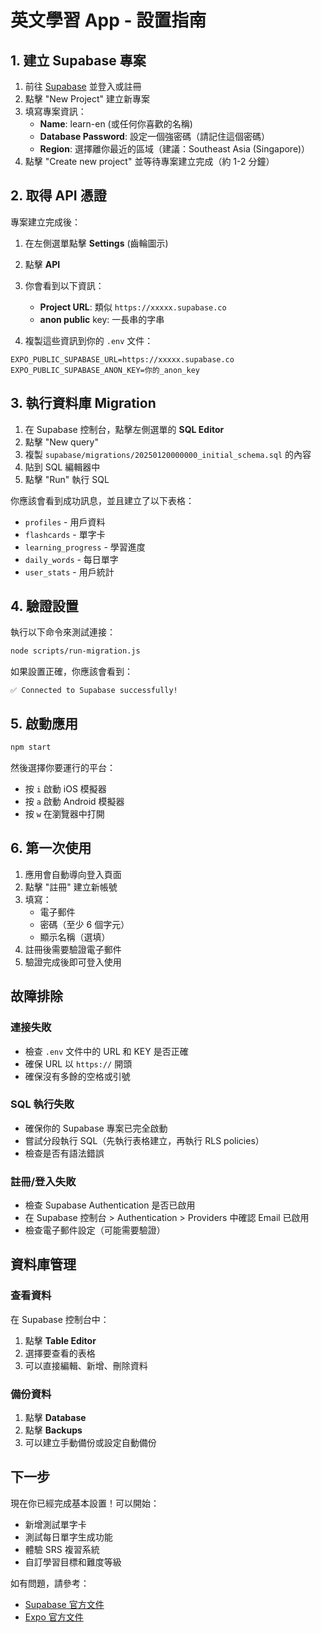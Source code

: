 # 英文學習 App - 設置指南

## 1. 建立 Supabase 專案

1. 前往 [Supabase](https://app.supabase.com) 並登入或註冊
2. 點擊 "New Project" 建立新專案
3. 填寫專案資訊：
   - **Name**: learn-en (或任何你喜歡的名稱)
   - **Database Password**: 設定一個強密碼（請記住這個密碼）
   - **Region**: 選擇離你最近的區域（建議：Southeast Asia (Singapore)）
4. 點擊 "Create new project" 並等待專案建立完成（約 1-2 分鐘）

## 2. 取得 API 憑證

專案建立完成後：

1. 在左側選單點擊 **Settings** (齒輪圖示)
2. 點擊 **API**
3. 你會看到以下資訊：
   - **Project URL**: 類似 `https://xxxxx.supabase.co`
   - **anon public** key: 一長串的字串

4. 複製這些資訊到你的 `.env` 文件：

```env
EXPO_PUBLIC_SUPABASE_URL=https://xxxxx.supabase.co
EXPO_PUBLIC_SUPABASE_ANON_KEY=你的_anon_key
```

## 3. 執行資料庫 Migration

1. 在 Supabase 控制台，點擊左側選單的 **SQL Editor**
2. 點擊 "New query"
3. 複製 `supabase/migrations/20250120000000_initial_schema.sql` 的內容
4. 貼到 SQL 編輯器中
5. 點擊 "Run" 執行 SQL

你應該會看到成功訊息，並且建立了以下表格：
- `profiles` - 用戶資料
- `flashcards` - 單字卡
- `learning_progress` - 學習進度
- `daily_words` - 每日單字
- `user_stats` - 用戶統計

## 4. 驗證設置

執行以下命令來測試連接：

```bash
node scripts/run-migration.js
```

如果設置正確，你應該會看到：
```
✅ Connected to Supabase successfully!
```

## 5. 啟動應用

```bash
npm start
```

然後選擇你要運行的平台：
- 按 `i` 啟動 iOS 模擬器
- 按 `a` 啟動 Android 模擬器
- 按 `w` 在瀏覽器中打開

## 6. 第一次使用

1. 應用會自動導向登入頁面
2. 點擊 "註冊" 建立新帳號
3. 填寫：
   - 電子郵件
   - 密碼（至少 6 個字元）
   - 顯示名稱（選填）
4. 註冊後需要驗證電子郵件
5. 驗證完成後即可登入使用

## 故障排除

### 連接失敗
- 檢查 `.env` 文件中的 URL 和 KEY 是否正確
- 確保 URL 以 `https://` 開頭
- 確保沒有多餘的空格或引號

### SQL 執行失敗
- 確保你的 Supabase 專案已完全啟動
- 嘗試分段執行 SQL（先執行表格建立，再執行 RLS policies）
- 檢查是否有語法錯誤

### 註冊/登入失敗
- 檢查 Supabase Authentication 是否已啟用
- 在 Supabase 控制台 > Authentication > Providers 中確認 Email 已啟用
- 檢查電子郵件設定（可能需要驗證）

## 資料庫管理

### 查看資料

在 Supabase 控制台中：
1. 點擊 **Table Editor**
2. 選擇要查看的表格
3. 可以直接編輯、新增、刪除資料

### 備份資料

1. 點擊 **Database**
2. 點擊 **Backups**
3. 可以建立手動備份或設定自動備份

## 下一步

現在你已經完成基本設置！可以開始：
- 新增測試單字卡
- 測試每日單字生成功能
- 體驗 SRS 複習系統
- 自訂學習目標和難度等級

如有問題，請參考：
- [Supabase 官方文件](https://supabase.com/docs)
- [Expo 官方文件](https://docs.expo.dev)
